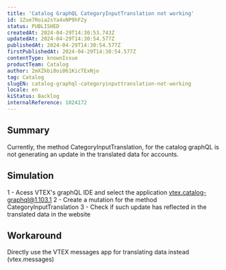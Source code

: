```yaml
---
title: 'Catalog GraphQL CategoryInputTranslation not working'
id: 1Zue7Roia2sYa4xNP9hF2y
status: PUBLISHED
createdAt: 2024-04-29T14:30:53.743Z
updatedAt: 2024-04-29T14:30:54.577Z
publishedAt: 2024-04-29T14:30:54.577Z
firstPublishedAt: 2024-04-29T14:30:54.577Z
contentType: knownIssue
productTeam: Catalog
author: 2mXZkbi0oi061KicTExNjo
tag: Catalog
slugEN: catalog-graphql-categoryinputtranslation-not-working
locale: en
kiStatus: Backlog
internalReference: 1024172
---
```


## Summary


Currently, the method CategoryInputTranslation, for the catalog graphQL is not generating an update in the translated data for accounts.


##

## Simulation


1 - Acess VTEX's graphQL IDE and select the application vtex.catalog-graphql@1.103.1
2 - Create a mutation for the method CategoryInputTranslation
3 - Check if such update has reflected in the translated data in the website


##

## Workaround


Directly use the VTEX messages app for translating data instead (vtex.messages)





